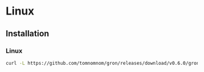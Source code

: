 # Linux

## Installation

### Linux

```sh
curl -L https://github.com/tomnomnom/gron/releases/download/v0.6.0/gron-linux-amd64-0.6.0.tgz | sudo tar -xzC /usr/local/bin
```

